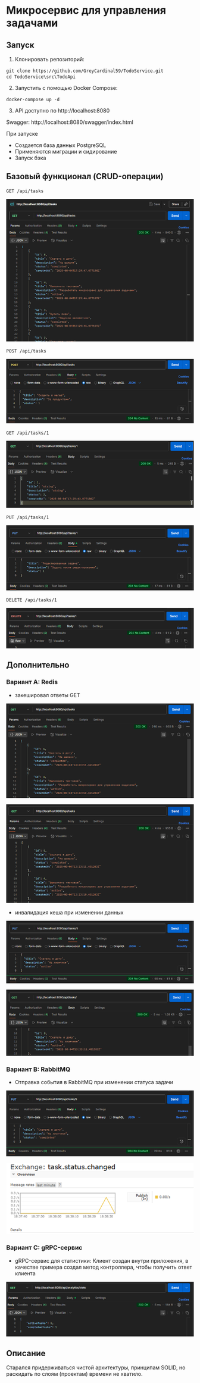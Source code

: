 # Микросервис для управления задачами

## Запуск
1. Клонировать репозиторий:
```
git clone https://github.com/GreyCardinal59/TodoService.git
cd TodoService\src\TodoApi
```

2. Запустить с помощью Docker Compose:
```
docker-compose up -d
```

3. API доступно по http://localhost:8080

Swagger: http://localhost:8080/swagger/index.html

При запуске
- Создается база данных PostgreSQL
- Применяются миграции и сидирование
- Запуск бэка

## Базовый функционал (CRUD-операции)
```
GET /api/tasks
```
![img](md-sources/get_api_tasks.png)

```
POST /api/tasks
```
![img](md-sources/post_api_tasks.png)

```
GET /api/tasks/1
```
![img](md-sources/get_task_id.png)

```
PUT /api/tasks/1
```
![img](md-sources/put_api_tasks.png)

```
DELETE /api/tasks/1
```
![img](md-sources/delete_api_task.png)

## Дополнительно

### Вариант А: Redis

- закешировал ответы GET

![img](md-sources/Redis1.png)

![img](md-sources/Redis2.png)
- инвалидация кеша при изменении данных

![img](md-sources/invalidation1.png)

![img](md-sources/invalidation2.png)

### Вариант В: RabbitMQ
- Отправка события в RabbitMQ при изменении статуса задачи

![img](md-sources/rabbit1.png)

![img](md-sources/rabbit2.png)

### Вариант С: gRPC-сервис
- gRPC-сервис для статистики:
Клиент создан внутри приложения, в качестве примера создал метод контроллера, чтобы получить ответ клиента

![img](md-sources/grpc.png)

## Описание

Старался придерживаться чистой архитектуры, принципам SOLID, но раскидать по слоям (проектам) времени не хватило. 
